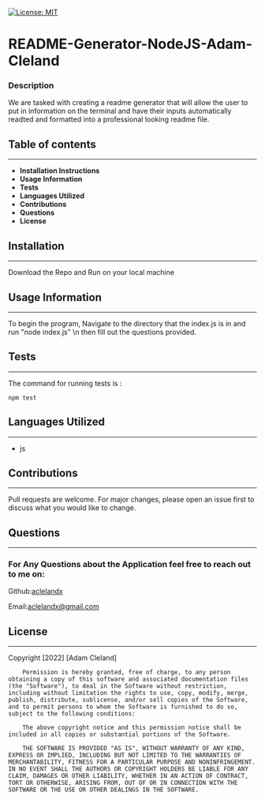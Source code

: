
[![License: MIT](https://img.shields.io/badge/License-MIT-yellow.svg)](https://opensource.org/licenses/MIT)
# README-Generator-NodeJS-Adam-Cleland
### Description
We are tasked with creating a readme generator that will allow the user to put in information on the terminal and have their inputs automatically readted and formatted into a professional looking readme file.

## Table of contents
---
- **Installation Instructions**
- **Usage Information**
- **Tests**
- **Languages Utilized**
- **Contributions**
- **Questions**
- **License**

## Installation
---
Download the Repo and Run on your local machine

## Usage Information
---
To begin the program, Navigate to the directory that the index.js is in and run "node index.js" \n then fill out the questions provided.

## Tests
---
The command for running tests is :


    npm test

## Languages Utilized
---

* js

## Contributions
---
Pull requests are welcome. For major changes, please open an issue first to discuss what you would like to change.

## Questions
---
### For Any Questions about the Application feel free to reach out to me on:

Github:[aclelandx](https://github.com/aclelandx)

Email:<aclelandx@gmail.com>

## License
---
Copyright [2022] [Adam Cleland]

        Permission is hereby granted, free of charge, to any person obtaining a copy of this software and associated documentation files (the "Software"), to deal in the Software without restriction, including without limitation the rights to use, copy, modify, merge, publish, distribute, sublicense, and/or sell copies of the Software, and to permit persons to whom the Software is furnished to do so, subject to the following conditions:
        
        The above copyright notice and this permission notice shall be included in all copies or substantial portions of the Software.
        
        THE SOFTWARE IS PROVIDED "AS IS", WITHOUT WARRANTY OF ANY KIND, EXPRESS OR IMPLIED, INCLUDING BUT NOT LIMITED TO THE WARRANTIES OF MERCHANTABILITY, FITNESS FOR A PARTICULAR PURPOSE AND NONINFRINGEMENT. IN NO EVENT SHALL THE AUTHORS OR COPYRIGHT HOLDERS BE LIABLE FOR ANY CLAIM, DAMAGES OR OTHER LIABILITY, WHETHER IN AN ACTION OF CONTRACT, TORT OR OTHERWISE, ARISING FROM, OUT OF OR IN CONNECTION WITH THE SOFTWARE OR THE USE OR OTHER DEALINGS IN THE SOFTWARE.